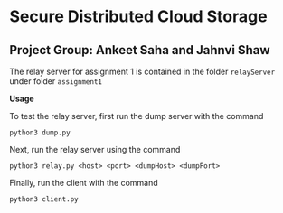 # Secure Distributed Cloud Storage

## Project Group: Ankeet Saha and Jahnvi Shaw

The relay server for assignment 1 is contained in the folder `relayServer` under folder `assignment1`

**Usage**

To test the relay server, first run the dump server with the command

`python3 dump.py`

Next, run the relay server using the command

`python3 relay.py <host> <port> <dumpHost> <dumpPort>`

Finally, run the client with the command

`python3 client.py`
